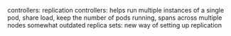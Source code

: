 controllers:
    replication controllers: 
        helps run multiple instances of a single pod, 
        share load, 
        keep the number of pods running, 
        spans across multiple nodes
        somewhat outdated
    replica sets:
        new way of setting up replication

